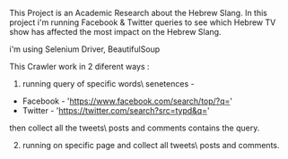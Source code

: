 This Project is an Academic Research about the Hebrew Slang.
In this project i'm running Facebook & Twitter queries to see which Hebrew TV show has affected the most impact on the Hebrew Slang.

i'm using Selenium Driver, BeautifulSoup


This Crawler work in 2 diferent ways :
1. running query of specific words\ senetences -
  - Facebook - 'https://www.facebook.com/search/top/?q=<your words or sentence>'
  - Twitter - 'https://twitter.com/search?src=typd&q=<your words or sentence>'

then collect all the tweets\ posts and comments contains the query.


2. running on specific page and collect all tweets\ posts and comments.



